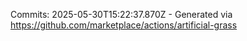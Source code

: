 Commits: 2025-05-30T15:22:37.870Z - Generated via https://github.com/marketplace/actions/artificial-grass
<br>
